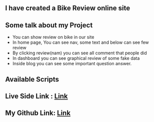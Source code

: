 ## I have created a Bike Review online site

## Some talk about my Project
* You can show review on bike in our site
* In home page, You can see nav, some text and below can see few review
* By clicking review(nam) you can see all comment that people did
* In dashboard you can see graphical review of some fake data
* Inside blog you can see some important question answer.
## Available Scripts

## Live Side Link :  [Link](https://bike-review-2022.netlify.app)
## My Github Link:  [Link](https://github.com/programming-hero-web-course-4/product-analysis-website-Shoriful-Islam-11055)
